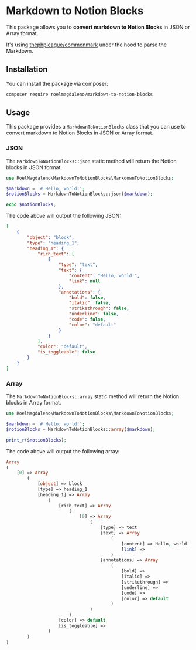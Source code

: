# Markdown to Notion Blocks

This package allows you to **convert markdown to Notion Blocks** in JSON or Array format.

It's using [thephpleague/commonmark](https://github.com/thephpleague/commonmark) under the hood to parse the Markdown.

## Installation

You can install the package via composer:

```bash
composer require roelmagdaleno/markdown-to-notion-blocks
```

## Usage

This package provides a `MarkdownToNotionBlocks` class that you can use to convert markdown to Notion Blocks in JSON or Array format.

### JSON

The `MarkdownToNotionBlocks::json` static method will return the Notion blocks in JSON format.

```php
use RoelMagdaleno\MarkdownToNotionBlocks\MarkdownToNotionBlocks;

$markdown = '# Hello, world!';
$notionBlocks = MarkdownToNotionBlocks::json($markdown);

echo $notionBlocks;
```

The code above will output the following JSON:

```json
[
    {
        "object": "block",
        "type": "heading_1",
        "heading_1": {
            "rich_text": [
                {
                    "type": "text",
                    "text": {
                        "content": "Hello, world!",
                        "link": null
                    },
                    "annotations": {
                        "bold": false,
                        "italic": false,
                        "strikethrough": false,
                        "underline": false,
                        "code": false,
                        "color": "default"
                    }
                }
            ],
            "color": "default",
            "is_toggleable": false
        }
    }
]
```

### Array

The `MarkdownToNotionBlocks::array` static method will return the Notion blocks in Array format.

```php
use RoelMagdaleno\MarkdownToNotionBlocks\MarkdownToNotionBlocks;

$markdown = '# Hello, world!';
$notionBlocks = MarkdownToNotionBlocks::array($markdown);

print_r($notionBlocks);
```

The code above will output the following array:

```php
Array
(
    [0] => Array
        (
            [object] => block
            [type] => heading_1
            [heading_1] => Array
                (
                    [rich_text] => Array
                        (
                            [0] => Array
                                (
                                    [type] => text
                                    [text] => Array
                                        (
                                            [content] => Hello, world!
                                            [link] => 
                                        )
                                    [annotations] => Array
                                        (
                                            [bold] => 
                                            [italic] => 
                                            [strikethrough] => 
                                            [underline] => 
                                            [code] => 
                                            [color] => default
                                        )
                                )
                        )
                    [color] => default
                    [is_toggleable] => 
                )
        )
)
```

